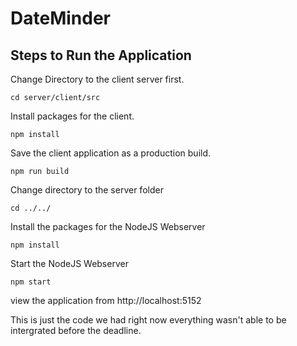 # DateMinder

## Steps to Run the Application

Change Directory to the client server first.
```
cd server/client/src
```
Install packages for the client.
```
npm install
```
Save the client application as a production build.
```
npm run build
```
Change directory to the server folder
```
cd ../../
```
Install the packages for the NodeJS Webserver
```
npm install
```
Start the NodeJS Webserver
```
npm start
```

view the application from http://localhost:5152

This is just the code we had right now everything wasn't able to be intergrated before the deadline.
